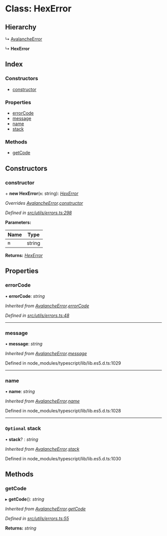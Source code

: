 # Class: HexError

## Hierarchy

↳ [AvalancheError](src_utils.avalancheerror)

↳ **HexError**

## Index

### Constructors

- [constructor](src_utils.hexerror#constructor)

### Properties

- [errorCode](src_utils.hexerror#errorcode)
- [message](src_utils.hexerror#message)
- [name](src_utils.hexerror#name)
- [stack](src_utils.hexerror#optional-stack)

### Methods

- [getCode](src_utils.hexerror#getcode)

## Constructors

### constructor

\+ **new HexError**(`m`: string): _[HexError](src_utils.hexerror)_

_Overrides [AvalancheError](src_utils.avalancheerror).[constructor](src_utils.avalancheerror#constructor)_

_Defined in [src/utils/errors.ts:298](https://github.com/chain4travel/caminojs/blob/3883166/src/utils/errors.ts#L298)_

**Parameters:**

| Name | Type   |
| ---- | ------ |
| `m`  | string |

**Returns:** _[HexError](src_utils.hexerror)_

## Properties

### errorCode

• **errorCode**: _string_

_Inherited from [AvalancheError](src_utils.avalancheerror).[errorCode](src_utils.avalancheerror#errorcode)_

_Defined in [src/utils/errors.ts:48](https://github.com/chain4travel/caminojs/blob/3883166/src/utils/errors.ts#L48)_

---

### message

• **message**: _string_

_Inherited from [AvalancheError](src_utils.avalancheerror).[message](src_utils.avalancheerror#message)_

Defined in node_modules/typescript/lib/lib.es5.d.ts:1029

---

### name

• **name**: _string_

_Inherited from [AvalancheError](src_utils.avalancheerror).[name](src_utils.avalancheerror#name)_

Defined in node_modules/typescript/lib/lib.es5.d.ts:1028

---

### `Optional` stack

• **stack**? : _string_

_Inherited from [AvalancheError](src_utils.avalancheerror).[stack](src_utils.avalancheerror#optional-stack)_

Defined in node_modules/typescript/lib/lib.es5.d.ts:1030

## Methods

### getCode

▸ **getCode**(): _string_

_Inherited from [AvalancheError](src_utils.avalancheerror).[getCode](src_utils.avalancheerror#getcode)_

_Defined in [src/utils/errors.ts:55](https://github.com/chain4travel/caminojs/blob/3883166/src/utils/errors.ts#L55)_

**Returns:** _string_
